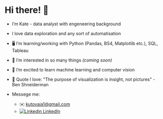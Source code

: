 # Hi there! 👋


- I’m Kate - data analyst with engeneering background
- I love data exploration and any sort of automatisation

- 🖥️ I’m learning/working with Python (Pandas, BS4, Matplotlib etc.), SQL, Tableau

- 👀 I’m interested in so many things _(coming soon)_

- 🌱 I’m excited to learn machine learning and computer vision

- 💬 Quote I love: "The purpose of visualization is insight, not pictures" - Ben Shneiderman

- Messege me:
  - ✉️ kutovaia1@gmail.com
  - [![Linkedin](https://i.stack.imgur.com/gVE0j.png) LinkedIn](https://www.linkedin.com/in/katekut1/)
&nbsp;



<!---
KateK1/KateK1 is a ✨ special ✨ repository because its `README.md` (this file) appears on your GitHub profile.
You can click the Preview link to take a look at your changes.
--->
